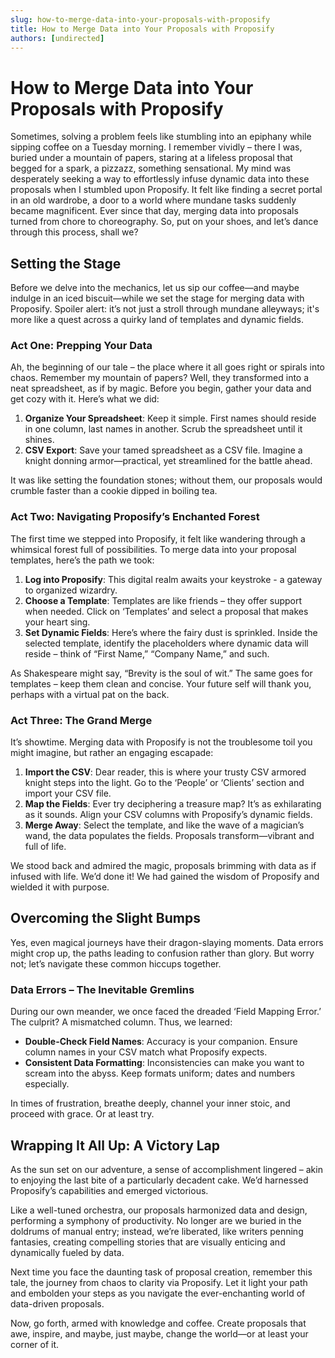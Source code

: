 ```yaml
---
slug: how-to-merge-data-into-your-proposals-with-proposify
title: How to Merge Data into Your Proposals with Proposify
authors: [undirected]
---
```



# How to Merge Data into Your Proposals with Proposify

Sometimes, solving a problem feels like stumbling into an epiphany while sipping coffee on a Tuesday morning. I remember vividly – there I was, buried under a mountain of papers, staring at a lifeless proposal that begged for a spark, a pizzazz, something sensational. My mind was desperately seeking a way to effortlessly infuse dynamic data into these proposals when I stumbled upon Proposify. It felt like finding a secret portal in an old wardrobe, a door to a world where mundane tasks suddenly became magnificent. Ever since that day, merging data into proposals turned from chore to choreography. So, put on your shoes, and let’s dance through this process, shall we?

## Setting the Stage

Before we delve into the mechanics, let us sip our coffee—and maybe indulge in an iced biscuit—while we set the stage for merging data with Proposify. Spoiler alert: it’s not just a stroll through mundane alleyways; it's more like a quest across a quirky land of templates and dynamic fields.

### Act One: Prepping Your Data

Ah, the beginning of our tale – the place where it all goes right or spirals into chaos. Remember my mountain of papers? Well, they transformed into a neat spreadsheet, as if by magic. Before you begin, gather your data and get cozy with it. Here’s what we did:

1. **Organize Your Spreadsheet**: Keep it simple. First names should reside in one column, last names in another. Scrub the spreadsheet until it shines.
2. **CSV Export**: Save your tamed spreadsheet as a CSV file. Imagine a knight donning armor—practical, yet streamlined for the battle ahead.

It was like setting the foundation stones; without them, our proposals would crumble faster than a cookie dipped in boiling tea.

### Act Two: Navigating Proposify’s Enchanted Forest

The first time we stepped into Proposify, it felt like wandering through a whimsical forest full of possibilities. To merge data into your proposal templates, here’s the path we took:

1. **Log into Proposify**: This digital realm awaits your keystroke - a gateway to organized wizardry.
2. **Choose a Template**: Templates are like friends – they offer support when needed. Click on ‘Templates’ and select a proposal that makes your heart sing.
3. **Set Dynamic Fields**: Here’s where the fairy dust is sprinkled. Inside the selected template, identify the placeholders where dynamic data will reside – think of “First Name,” “Company Name,” and such.

As Shakespeare might say, “Brevity is the soul of wit.” The same goes for templates – keep them clean and concise. Your future self will thank you, perhaps with a virtual pat on the back.

### Act Three: The Grand Merge

It’s showtime. Merging data with Proposify is not the troublesome toil you might imagine, but rather an engaging escapade:

1. **Import the CSV**: Dear reader, this is where your trusty CSV armored knight steps into the light. Go to the ‘People’ or ‘Clients’ section and import your CSV file.
2. **Map the Fields**: Ever try deciphering a treasure map? It’s as exhilarating as it sounds. Align your CSV columns with Proposify’s dynamic fields.
3. **Merge Away**: Select the template, and like the wave of a magician’s wand, the data populates the fields. Proposals transform—vibrant and full of life.

We stood back and admired the magic, proposals brimming with data as if infused with life. We’d done it! We had gained the wisdom of Proposify and wielded it with purpose.

## Overcoming the Slight Bumps

Yes, even magical journeys have their dragon-slaying moments. Data errors might crop up, the paths leading to confusion rather than glory. But worry not; let’s navigate these common hiccups together.

### Data Errors – The Inevitable Gremlins

During our own meander, we once faced the dreaded ‘Field Mapping Error.’ The culprit? A mismatched column. Thus, we learned:

- **Double-Check Field Names**: Accuracy is your companion. Ensure column names in your CSV match what Proposify expects.
- **Consistent Data Formatting**: Inconsistencies can make you want to scream into the abyss. Keep formats uniform; dates and numbers especially.

In times of frustration, breathe deeply, channel your inner stoic, and proceed with grace. Or at least try.

## Wrapping It All Up: A Victory Lap

As the sun set on our adventure, a sense of accomplishment lingered – akin to enjoying the last bite of a particularly decadent cake. We’d harnessed Proposify’s capabilities and emerged victorious.

Like a well-tuned orchestra, our proposals harmonized data and design, performing a symphony of productivity. No longer are we buried in the doldrums of manual entry; instead, we’re liberated, like writers penning fantasies, creating compelling stories that are visually enticing and dynamically fueled by data.

Next time you face the daunting task of proposal creation, remember this tale, the journey from chaos to clarity via Proposify. Let it light your path and embolden your steps as you navigate the ever-enchanting world of data-driven proposals.

Now, go forth, armed with knowledge and coffee. Create proposals that awe, inspire, and maybe, just maybe, change the world—or at least your corner of it.